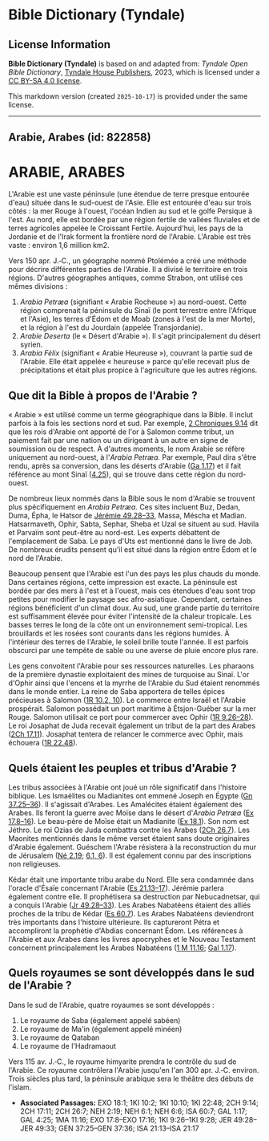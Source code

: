 # Bible Dictionary (Tyndale)

## License Information

**Bible Dictionary (Tyndale)** is based on and adapted from: _Tyndale Open Bible Dictionary_, [Tyndale House Publishers](https://tyndaleopenresources.com/), 2023, which is licensed under a [CC BY-SA 4.0 license](https://creativecommons.org/licenses/by-sa/4.0/legalcode.en).

This markdown version (created `2025-10-17`) is provided under the same license.



--------------------------------

## Arabie, Arabes (id: 822858)

ARABIE, ARABES
==============

L'Arabie est une vaste péninsule (une étendue de terre presque entourée d'eau) située dans le sud\-ouest de l'Asie. Elle est entourée d'eau sur trois côtés : la mer Rouge à l'ouest, l'océan Indien au sud et le golfe Persique à l'est. Au nord, elle est bordée par une région fertile de vallées fluviales et de terres agricoles appelée le Croissant Fertile. Aujourd'hui, les pays de la Jordanie et de l'Irak forment la frontière nord de l'Arabie. L'Arabie est très vaste : environ 1,6 million km2\.

Vers 150 apr. J.‑C., un géographe nommé Ptolémée a créé une méthode pour décrire différentes parties de l'Arabie. Il a divisé le territoire en trois régions. D'autres géographes antiques, comme Strabon, ont utilisé ces mêmes divisions :

1. *Arabia Petræa* (signifiant « Arabie Rocheuse ») au nord\-ouest. Cette région comprenait la péninsule du Sinaï (le pont terrestre entre l'Afrique et l'Asie), les terres d'Édom et de Moab (zones à l'est de la mer Morte), et la région à l'est du Jourdain (appelée Transjordanie).
2. *Arabie Deserta* (le « Désert d'Arabie »). Il s'agit principalement du désert syrien.
3. *Arabia Félix* (signifiant « Arabie Heureuse »), couvrant la partie sud de l'Arabie. Elle était appelée « heureuse » parce qu'elle recevait plus de précipitations et était plus propice à l'agriculture que les autres régions.

Que dit la Bible à propos de l'Arabie ?
---------------------------------------

« Arabie » est utilisé comme un terme géographique dans la Bible. Il inclut parfois à la fois les sections nord et sud. Par exemple, [2 Chroniques 9\.14](https://ref.ly/2Chr9:14) dit que les rois d'Arabie ont apporté de l'or à Salomon comme tribut, un paiement fait par une nation ou un dirigeant à un autre en signe de soumission ou de respect. À d'autres moments, le nom Arabie se réfère uniquement au nord\-ouest, à l'*Arabia Petræa.* Par exemple, Paul dira s'être rendu, après sa conversion, dans les déserts d'Arabie ([Ga 1\.17](https://ref.ly/Gal1:17)) et il fait référence au mont Sinaï ([4\.25](https://ref.ly/Gal4:25)), qui se trouve dans cette région du nord\-ouest.

De nombreux lieux nommés dans la Bible sous le nom d'Arabie se trouvent plus spécifiquement en *Arabia Petræa.* Ces sites incluent Buz, Dedan, Duma, Épha, le Hatsor de [Jérémie 49\.28–33](https://ref.ly/Jer49:28-Jer49:33), Massa, Méscha et Madian. Hatsarmaveth, Ophir, Sabta, Sephar, Sheba et Uzal se situent au sud. Havila et Parvaïm sont peut\-être au nord\-est. Les experts débattent de l'emplacement de Saba. Le pays d'Uts est mentionné dans le livre de Job. De nombreux érudits pensent qu'il est situé dans la région entre Édom et le nord de l'Arabie.

Beaucoup pensent que l'Arabie est l'un des pays les plus chauds du monde. Dans certaines régions, cette impression est exacte. La péninsule est bordée par des mers à l'est et à l'ouest, mais ces étendues d'eau sont trop petites pour modifier le paysage sec afro\-asiatique. Cependant, certaines régions bénéficient d'un climat doux. Au sud, une grande partie du territoire est suffisamment élevée pour éviter l'intensité de la chaleur tropicale. Les basses terres le long de la côte ont un environnement semi\-tropical. Les brouillards et les rosées sont courants dans les régions humides. À l'intérieur des terres de l'Arabie, le soleil brille toute l'année. Il est parfois obscurci par une tempête de sable ou une averse de pluie encore plus rare.

Les gens convoitent l'Arabie pour ses ressources naturelles. Les pharaons de la première dynastie exploitaient des mines de turquoise au Sinaï. L'or d'Ophir ainsi que l'encens et la myrrhe de l'Arabie du Sud étaient renommés dans le monde entier. La reine de Saba apportera de telles épices précieuses à Salomon ([1R 10\.2, 10](https://ref.ly/1Kgs10:2,1Kgs10:10)). Le commerce entre Israël et l'Arabie prospérait. Salomon possédait un port maritime à Étsjon\-Guéber sur la mer Rouge. Salomon utilisait ce port pour commercer avec Ophir ([1R 9\.26–28](https://ref.ly/1Kgs9:26-1Kgs9:28)). Le roi Josaphat de Juda recevait également un tribut de la part des Arabes ([2Ch 17\.11](https://ref.ly/2Chr17:11)). Josaphat tentera de relancer le commerce avec Ophir, mais échouera ([1R 22\.48](https://ref.ly/1Kgs22:48)).

Quels étaient les peuples et tribus d'Arabie ?
----------------------------------------------

Les tribus associées à l'Arabie ont joué un rôle significatif dans l'histoire biblique. Les Ismaélites ou Madianites ont emmené Joseph en Égypte ([Gn 37\.25–36](https://ref.ly/Gen37:25-Gen37:36)). Il s'agissait d'Arabes. Les Amalécites étaient également des Arabes. Ils feront la guerre avec Moïse dans le désert d'*Arabia Petræa* ([Ex 17\.8–16](https://ref.ly/Exod17:8-Exod17:16)). Le beau\-père de Moïse était un Madianite ([Ex 18\.1](https://ref.ly/Exod18:1)). Son nom est Jéthro. Le roi Ozias de Juda combattra contre les Arabes ([2Ch 26\.7](https://ref.ly/2Chr26:7)). Les Maonites mentionnés dans le même verset étaient sans doute originaires d'Arabie également. Guéschem l'Arabe résistera à la reconstruction du mur de Jérusalem ([Né 2\.19](https://ref.ly/Neh2:19); [6\.1, 6](https://ref.ly/Neh6:1,Neh6:6)). Il est également connu par des inscriptions non religieuses.

Kédar était une importante tribu arabe du Nord. Elle sera condamnée dans l'oracle d'Ésaïe concernant l'Arabie ([Es 21\.13–17](https://ref.ly/Isa21:13-Isa21:17)). Jérémie parlera également contre elle. Il prophétisera sa destruction par Nebucadnetsar, qui a conquis l'Arabie ([Jr 49\.28–33](https://ref.ly/Jer49:28-Jer49:33)). Les Arabes Nabatéens étaient des alliés proches de la tribu de Kédar ([Es 60\.7](https://ref.ly/Isa60:7)). Les Arabes Nabatéens deviendront très importants dans l'histoire ultérieure. Ils captureront Pétra et accompliront la prophétie d'Abdias concernant Édom. Les références à l'Arabie et aux Arabes dans les livres apocryphes et le Nouveau Testament concernent principalement les Arabes Nabatéens ([1 M 11\.16](https://ref.ly/1Macc11:16); [Gal 1\.17](https://ref.ly/Gal1:17)).

Quels royaumes se sont développés dans le sud de l'Arabie ?
-----------------------------------------------------------

Dans le sud de l'Arabie, quatre royaumes se sont développés :

1. Le royaume de Saba (également appelé sabéen)
2. Le royaume de Ma'in (également appelé minéen)
3. Le royaume de Qataban
4. Le royaume de l'Hadramaout

Vers 115 av. J.‑C., le royaume himyarite prendra le contrôle du sud de l'Arabie. Ce royaume contrôlera l'Arabie jusqu'en l'an 300 apr. J.‑C. environ. Trois siècles plus tard, la péninsule arabique sera le théâtre des débuts de l'islam.

* **Associated Passages:** EXO 18:1; 1KI 10:2; 1KI 10:10; 1KI 22:48; 2CH 9:14; 2CH 17:11; 2CH 26:7; NEH 2:19; NEH 6:1; NEH 6:6; ISA 60:7; GAL 1:17; GAL 4:25; 1MA 11:16; EXO 17:8–EXO 17:16; 1KI 9:26–1KI 9:28; JER 49:28–JER 49:33; GEN 37:25–GEN 37:36; ISA 21:13–ISA 21:17

